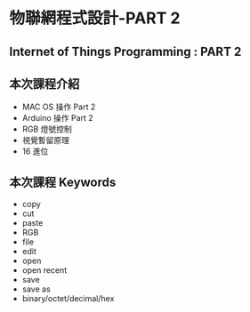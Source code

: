 # 物聯網程式設計-PART 2

## Internet of Things Programming : PART 2

## 本次課程介紹

- MAC OS 操作 Part 2
- Arduino 操作 Part 2
- RGB 燈號控制
- 視覺暫留原理
- 16 進位

## 本次課程 Keywords

- copy
- cut
- paste
- RGB
- file
- edit
- open
- open recent
- save
- save as
- binary/octet/decimal/hex
